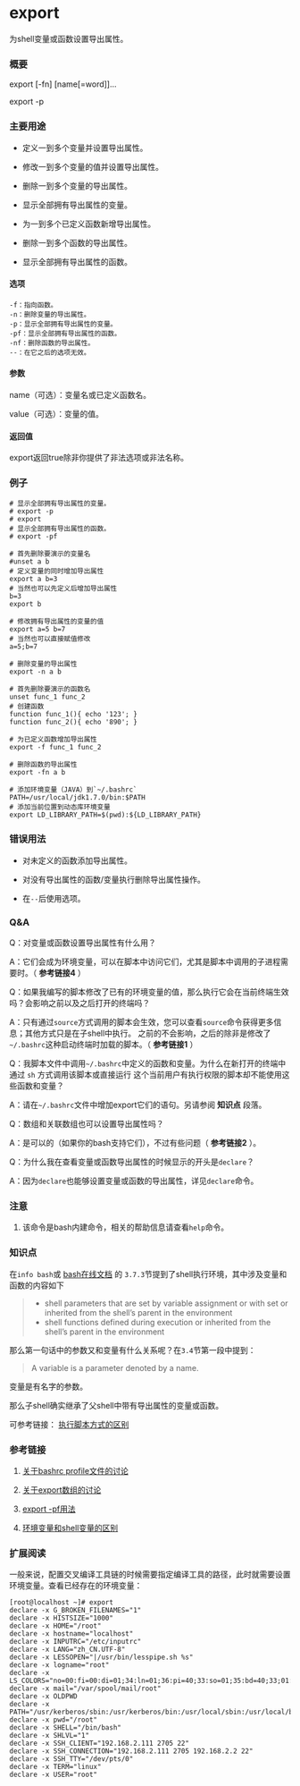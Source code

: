 export
===

为shell变量或函数设置导出属性。

### 概要

export [-fn] [name[=word]]...

export -p

### 主要用途

- 定义一到多个变量并设置导出属性。

- 修改一到多个变量的值并设置导出属性。

- 删除一到多个变量的导出属性。

- 显示全部拥有导出属性的变量。

- 为一到多个已定义函数新增导出属性。

- 删除一到多个函数的导出属性。

- 显示全部拥有导出属性的函数。


#### 选项

```shell
-f：指向函数。
-n：删除变量的导出属性。
-p：显示全部拥有导出属性的变量。
-pf：显示全部拥有导出属性的函数。
-nf：删除函数的导出属性。
--：在它之后的选项无效。
```

#### 参数

name（可选）：变量名或已定义函数名。

value（可选）：变量的值。

#### 返回值

export返回true除非你提供了非法选项或非法名称。

### 例子

```shell
# 显示全部拥有导出属性的变量。
# export -p
# export
# 显示全部拥有导出属性的函数。
# export -pf
```

```shell
# 首先删除要演示的变量名
#unset a b
# 定义变量的同时增加导出属性
export a b=3
# 当然也可以先定义后增加导出属性
b=3
export b

# 修改拥有导出属性的变量的值
export a=5 b=7
# 当然也可以直接赋值修改
a=5;b=7

# 删除变量的导出属性
export -n a b
```


```shell
# 首先删除要演示的函数名
unset func_1 func_2
# 创建函数
function func_1(){ echo '123'; }
function func_2(){ echo '890'; }

# 为已定义函数增加导出属性
export -f func_1 func_2

# 删除函数的导出属性
export -fn a b
```

```shell
# 添加环境变量（JAVA）到`~/.bashrc`
PATH=/usr/local/jdk1.7.0/bin:$PATH
# 添加当前位置到动态库环境变量
export LD_LIBRARY_PATH=$(pwd):${LD_LIBRARY_PATH}
```

### 错误用法

- 对未定义的函数添加导出属性。

- 对没有导出属性的函数/变量执行删除导出属性操作。

- 在`--`后使用选项。


### Q&A

Q：对变量或函数设置导出属性有什么用？

A：它们会成为环境变量，可以在脚本中访问它们，尤其是脚本中调用的子进程需要时。（ **参考链接4** ）


Q：如果我编写的脚本修改了已有的环境变量的值，那么执行它会在当前终端生效吗？会影响之前以及之后打开的终端吗？

A：只有通过`source`方式调用的脚本会生效，您可以查看`source`命令获得更多信息；其他方式只是在子shell中执行。
之前的不会影响，之后的除非是修改了`~/.bashrc`这种启动终端时加载的脚本。（ **参考链接1** ）


Q：我脚本文件中调用`~/.bashrc`中定义的函数和变量。为什么在新打开的终端中通过 `sh` 方式调用该脚本或直接运行
这个当前用户有执行权限的脚本却不能使用这些函数和变量？

A：请在`~/.bashrc`文件中增加export它们的语句。另请参阅 **知识点** 段落。


Q：数组和关联数组也可以设置导出属性吗？

A：是可以的（如果你的bash支持它们），不过有些问题（ **参考链接2** ）。


Q：为什么我在查看变量或函数导出属性的时候显示的开头是`declare`？

A：因为`declare`也能够设置变量或函数的导出属性，详见`declare`命令。


### 注意

1. 该命令是bash内建命令，相关的帮助信息请查看`help`命令。

### 知识点

在`info bash`或 [bash在线文档](http://www.gnu.org/software/bash/manual/bash.html) 的
 `3.7.3`节提到了shell执行环境，其中涉及变量和函数的内容如下

> - shell parameters that are set by variable assignment or with set or inherited from the shell’s parent in the environment
> - shell functions defined during execution or inherited from the shell’s parent in the environment

那么第一句话中的参数又和变量有什么关系呢？在`3.4`节第一段中提到：

>  A variable is a parameter denoted by a name.

变量是有名字的参数。

那么子shell确实继承了父shell中带有导出属性的变量或函数。

可参考链接： [执行脚本方式的区别](https://blog.csdn.net/soaringlee_fighting/article/details/78759448)


### 参考链接

1. [关于bashrc profile文件的讨论](https://www.cnblogs.com/hongzg1982/articles/2101792.html)

2. [关于export数组的讨论](https://stackoverflow.com/questions/5564418/exporting-an-array-in-bash-script)

3. [export -pf用法](https://unix.stackexchange.com/questions/22796/can-i-export-functions-in-bash)

4. [环境变量和shell变量的区别](https://askubuntu.com/questions/26318/environment-variable-vs-shell-variable-whats-the-difference)

### 扩展阅读

一般来说，配置交叉编译工具链的时候需要指定编译工具的路径，此时就需要设置环境变量。查看已经存在的环境变量：

```shell
[root@localhost ~]# export
declare -x G_BROKEN_FILENAMES="1"
declare -x HISTSIZE="1000"
declare -x HOME="/root"
declare -x hostname="localhost"
declare -x INPUTRC="/etc/inputrc"
declare -x LANG="zh_CN.UTF-8"
declare -x LESSOPEN="|/usr/bin/lesspipe.sh %s"
declare -x logname="root"
declare -x LS_COLORS="no=00:fi=00:di=01;34:ln=01;36:pi=40;33:so=01;35:bd=40;33;01:cd=40;33;01:or=01;05;37;41:mi=01;05;37;41:ex=01;32:*.cmd=01;32:*.exe=01;32:*.com=01;32:*.btm=01;32:*.bat=01;32:*.sh=01;32:*.csh=01;32:*.tar=01;31:*.tgz=01;31:*.arj=01;31:*.taz=01;31:*.lzh=01;31:*.zip=01;31:*.z=01;31:*.Z=01;31:*.gz=01;31:*.bz2=01;31:*.bz=01;31:*.tz=01;31:*.rpm=01;31:*.cpio=01;31:*.jpg=01;35:*.gif=01;35:*.bmp=01;35:*.xbm=01;35:*.xpm=01;35:*.png=01;35:*.tif=01;35:"
declare -x mail="/var/spool/mail/root"
declare -x OLDPWD
declare -x PATH="/usr/kerberos/sbin:/usr/kerberos/bin:/usr/local/sbin:/usr/local/bin:/sbin:/bin:/usr/sbin:/usr/bin:/root/bin"
declare -x pwd="/root"
declare -x SHELL="/bin/bash"
declare -x SHLVL="1"
declare -x SSH_CLIENT="192.168.2.111 2705 22"
declare -x SSH_CONNECTION="192.168.2.111 2705 192.168.2.2 22"
declare -x SSH_TTY="/dev/pts/0"
declare -x TERM="linux"
declare -x USER="root"
```


<!-- Linux命令行搜索引擎：https://jaywcjlove.github.io/linux-command/ -->
